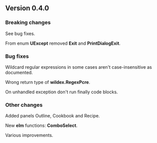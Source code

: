 ﻿## Version 0.4.0

### Breaking changes
See bug fixes.

From enum **UExcept** removed **Exit** and **PrintDialogExit**.


### Bug fixes
Wildcard regular expressions in some cases aren't case-insensitive as documented.

Wrong return type of **wildex.RegexPcre**.

On unhandled exception don't run finally code blocks.


### Other changes
Added panels Outline, Cookbook and Recipe.

New **elm** functions: **ComboSelect**.

Various improvements.
